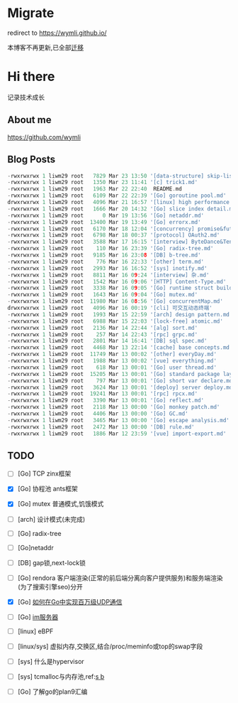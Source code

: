 # Migrate

redirect to https://wymli.github.io/

本博客不再更新,已全部[迁移](https://wymli.github.io/)

# Hi there

记录技术成长
## About me
https://github.com/wymli
## Blog Posts
```go
-rwxrwxrwx 1 liwm29 root   7829 Mar 23 13:50 '[data-structure] skip-list.md'
-rwxrwxrwx 1 liwm29 root   1350 Mar 23 11:41 '[c] trick1.md'
-rwxrwxrwx 1 liwm29 root   1963 Mar 22 22:40  README.md
-rwxrwxrwx 1 liwm29 root   6109 Mar 22 22:39 '[Go] goroutine pool.md'
drwxrwxrwx 1 liwm29 root   4096 Mar 21 16:57 '[linux] high performance server'
-rwxrwxrwx 1 liwm29 root   1666 Mar 20 14:32 '[Go] slice index detail.md'
-rwxrwxrwx 1 liwm29 root      0 Mar 19 13:56 '[Go] netaddr.md'
-rwxrwxrwx 1 liwm29 root  13400 Mar 19 13:49 '[Go] errorx.md'
-rwxrwxrwx 1 liwm29 root   6170 Mar 18 12:04 '[concurrency] promise&future.md'
-rwxrwxrwx 1 liwm29 root   6798 Mar 18 00:37 '[protocol] OAuth2.md'
-rwxrwxrwx 1 liwm29 root   3588 Mar 17 16:15 '[interview] ByteDance&Tencent.md'
-rwxrwxrwx 1 liwm29 root    110 Mar 16 23:39 '[Go] radix-tree.md'
-rwxrwxrwx 1 liwm29 root   9185 Mar 16 23:08 '[DB] b-tree.md'
-rwxrwxrwx 1 liwm29 root    776 Mar 16 22:33 '[other] term.md'
-rwxrwxrwx 1 liwm29 root   2993 Mar 16 16:52 '[sys] inotify.md'
-rwxrwxrwx 1 liwm29 root   8811 Mar 16 09:24 '[interview] 杂.md'
-rwxrwxrwx 1 liwm29 root   1542 Mar 16 09:06 '[HTTP] Content-Type.md'
-rwxrwxrwx 1 liwm29 root   3338 Mar 16 09:05 '[Go] runtime struct builder.md'
-rwxrwxrwx 1 liwm29 root   1643 Mar 16 09:04 '[Go] mutex.md'
-rwxrwxrwx 1 liwm29 root  11980 Mar 16 08:56 '[Go] concurrentMap.md'
drwxrwxrwx 1 liwm29 root   4096 Mar 16 00:19 '[cli] 可交互动态终端'
-rwxrwxrwx 1 liwm29 root   1993 Mar 15 22:59 '[arch] design pattern.md'
-rwxrwxrwx 1 liwm29 root   6988 Mar 15 22:03 '[lock-free] atomic.md'
-rwxrwxrwx 1 liwm29 root   2136 Mar 14 22:44 '[alg] sort.md'
-rwxrwxrwx 1 liwm29 root    257 Mar 14 22:43 '[rpc] grpc.md'
-rwxrwxrwx 1 liwm29 root   2801 Mar 14 16:41 '[DB] sql spec.md'
-rwxrwxrwx 1 liwm29 root   4468 Mar 13 22:14 '[cache] base concepts.md'
-rwxrwxrwx 1 liwm29 root  11749 Mar 13 00:02 '[other] everyDay.md'
-rwxrwxrwx 1 liwm29 root   1988 Mar 13 00:02 '[vue] everything.md'
-rwxrwxrwx 1 liwm29 root    618 Mar 13 00:01 '[Go] user thread.md'
-rwxrwxrwx 1 liwm29 root  15205 Mar 13 00:01 '[Go] standard package layout.md'
-rwxrwxrwx 1 liwm29 root    797 Mar 13 00:01 '[Go] short var declare.md'
-rwxrwxrwx 1 liwm29 root   3624 Mar 13 00:01 '[deploy] server deploy.md'
-rwxrwxrwx 1 liwm29 root  19241 Mar 13 00:01 '[rpc] rpcx.md'
-rwxrwxrwx 1 liwm29 root   3390 Mar 13 00:01 '[Go] reflect.md'
-rwxrwxrwx 1 liwm29 root   2118 Mar 13 00:00 '[Go] monkey patch.md'
-rwxrwxrwx 1 liwm29 root   4406 Mar 13 00:00 '[Go] GC.md'
-rwxrwxrwx 1 liwm29 root   3465 Mar 13 00:00 '[Go] escape analysis.md'
-rwxrwxrwx 1 liwm29 root   2472 Mar 13 00:00 '[DB] rule.md'
-rwxrwxrwx 1 liwm29 root   1886 Mar 12 23:59 '[vue] import-export.md'
```
## TODO

- [ ] [Go] TCP zinx框架
- [x] [Go] 协程池 ants框架
- [x] [Go] mutex 普通模式,饥饿模式
- [ ] [arch] 设计模式(未完成)
- [ ] [Go] radix-tree
- [ ] [Go]netaddr
- [ ] [DB] gap锁,next-lock锁
- [ ] [Go] rendora 客户端渲染(正常的前后端分离向客户提供服务)和服务端渲染(为了搜索引擎seo)分开
- [x] [Go] [如何在Go中实现百万级UDP通信](https://mp.weixin.qq.com/s/BuZwjRNwuKx19PU6E95Oeg)
- [ ] [Go] [im服务器](https://mp.weixin.qq.com/s/WxB9fH1I8CJgfcuVGtzlQQ)
- [ ] [linux] eBPF
- [ ] [linux/sys] 虚拟内存,交换区,结合/proc/meminfo或top的swap字段
- [ ] [sys] 什么是hypervisor
- [ ] [sys] tcmalloc与内存池,ref:[s ](https://www.zhihu.com/question/25527491/answer/56571062) [b](https://zhuanlan.zhihu.com/p/29216091)
- [ ] [Go] 了解go的plan9汇编


